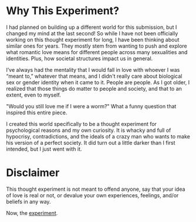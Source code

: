 # Why This Experiment?

I had planned on building up a different world for this submission, but I changed my mind at the last second! So while I have not been officially working on this thought experiment for long, I have been thinking about similar ones for years. They mostly stem from wanting to push and explore what romantic love means for different people across many sexualities and identities. Plus, how societal structures impact us in general. 

I’ve always had the mentality that I would fall in love with whoever I was “meant to,” whatever that means, and I didn't really care about biological sex or gender identity when it came to it. People are people. As I got older, I realized that those things do matter to people and society, and that to an extent, even to myself. 

"Would you still love me if I were a worm?" What a funny question that inspired this entire piece.

I created this world specifically to be a thought experiment for psychological reasons and my own curiosity. It is whacky and full of hypocrisy, contradictions, and the ideals of a crazy man who wants to make his version of a perfect society. It did turn out a little darker than I first intended, but I just went with it.

# Disclaimer

This thought experiment is not meant to offend anyone, say that your idea of love is real or not, or devalue your own experiences, feelings, and/or beliefs in any way.

Now, the [experiment](1._What_if....md).
